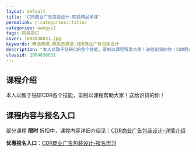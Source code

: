 ```yaml
---
layout: default
title: 'CDR商业广告包装设计-网易精品单课'
permalink: /:categories/:title/
categories: wangyi2
tags: 网易提供
cover: 1004838031.jpg
keywords: 精选网课,网易云课堂,CDR商业广告包装设计
description: "本人以致于钻研CDR各个技能，录制以课程帮助大家！送给识货的你！CDR商业广告包装设计"
classid: 1004838031
---
```


## 课程介绍

本人以致于钻研CDR各个技能，录制以课程帮助大家！送给识货的你！

## 课程内容与报名入口

部分课程 **限时** 折扣中，课程内容详细介绍见：[CDR商业广告包装设计-详情介绍](https://study.163.com/course/introduction/1004838031.htm?share=1&shareId=1025206652&utm_campaign=share&utm_medium=iphoneShare&utm_source=&utm_u=1025206652)

**优惠报名入口**：[CDR商业广告包装设计-报名学习](https://study.163.com/course/introduction/1004838031.htm?share=1&shareId=1025206652&utm_campaign=share&utm_medium=iphoneShare&utm_source=&utm_u=1025206652)

